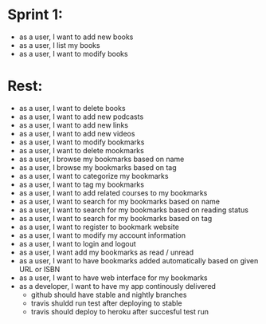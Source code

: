 # Sprint 1:
- as a user, I want to add new books
- as a user, I list my books
- as a user, I want to modify books
# Rest:
- as a user, I want to delete books
- as a user, I want to add new podcasts
- as a user, I want to add new links
- as a user, I want to add new videos
- as a user, I want to modify bookmarks
- as a user, I want to delete mookmarks
- as a user, I browse my bookmarks based on name
- as a user, I browse my bookmarks based on tag
- as a user, I want to categorize my bookmarks
- as a user, I want to tag my bookmarks
- as a user, I want to add related courses to my bookmarks
- as a user, I want to search for my bookmarks based on name
- as a user, I want to search for my bookmarks based on reading status
- as a user, I want to search for my bookmarks based on tag
- as a user, I want to register to bookmark website
- as a user, I want to modify my account information
- as a user, I want to login and logout
- as a user, I want add my bookmarks as read / unread
- as a user, I want to have bookmarks added automatically based on given URL or ISBN
- as a user, I want to have web interface for my bookmarks
- as a developer, I want to have my app continously delivered
    - github should have stable and nightly branches
    - travis shuldd run test after deploying to stable
    - travis should deploy to heroku after succesful test run
